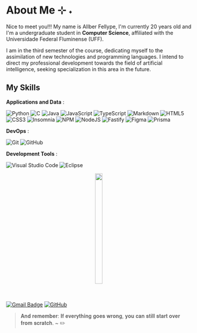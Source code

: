 

# About Me ⊹ ˖
Nice to meet you!!!
 My name is Allber Fellype, I'm currently 20 years old and I'm a undergraduate student in **Computer Science**, affiliated with the Universidade Federal Fluminense (UFF).

  I am in the third semester of the course, dedicating myself to the assimilation of new technologies and programming languages. I intend to direct my professional development towards the field of artificial intelligence, seeking specialization in this area in the future.


## My Skills
**Applications and Data** :

![Python](https://img.shields.io/badge/python-3670A0?style=for-the-badge&logo=python&logoColor=FFD700&color=A020F0)
![C](https://img.shields.io/badge/-C-333333?style=for-the-badge&logo=c&logoColor=00599C&color=4f42b5)
![Java](https://img.shields.io/badge/java-%23ED8B00.svg?style=for-the-badge&logo=openjdk&logoColor=white)
![JavaScript](https://img.shields.io/badge/JavaScript-F7DF1E?style=for-the-badge&logo=javascript&logoColor=black)
![TypeScript](https://img.shields.io/badge/typescript-%23007ACC.svg?style=for-the-badge&logo=typescript&logoColor=white)
![Markdown](https://img.shields.io/badge/markdown-%23000000.svg?style=for-the-badge&logo=markdown&logoColor=white)
![HTML5](https://img.shields.io/badge/html5-%23E34F26.svg?style=for-the-badge&logo=html5&logoColor=white)
![CSS3](https://img.shields.io/badge/css3-%231572B6.svg?style=for-the-badge&logo=css3&logoColor=white)
![Insomnia](https://img.shields.io/badge/Insomnia-black?style=for-the-badge&logo=insomnia&logoColor=5849BE)
![NPM](https://img.shields.io/badge/NPM-%23CB3837.svg?style=for-the-badge&logo=npm&logoColor=white)
![NodeJS](https://img.shields.io/badge/node.js-6DA55F?style=for-the-badge&logo=node.js&logoColor=white)
![Fastify](https://img.shields.io/badge/fastify-%23000000.svg?style=for-the-badge&logo=fastify&logoColor=white)
![Figma](https://img.shields.io/badge/figma-%23F24E1E.svg?style=for-the-badge&logo=figma&logoColor=white)
![Prisma](https://img.shields.io/badge/Prisma-3982CE?style=for-the-badge&logo=Prisma&logoColor=white)

**DevOps** :

![Git](https://img.shields.io/badge/Git-F05032?style=for-the-badge&logo=git&logoColor=white)
![GitHub](https://img.shields.io/badge/GitHub-181717?style=for-the-badge&logo=github&logoColor=white)

**Development Tools** :

![Visual Studio Code](https://img.shields.io/badge/VS%20Code-007ACC?style=for-the-badge&logo=visual-studio-code&logoColor=white)
![Eclipse](https://img.shields.io/badge/Eclipse-FE7A16.svg?style=for-the-badge&logo=Eclipse&logoColor=white)
<br/>

<div style="display:flex; width:100%; justify-content:center;">
  <a href="https://github.com/JamesStewart-314/" title="Allber's profile">
    <img height="300px" width="100%" href="google.com" align="center" src="https://github-readme-stats.vercel.app/api/top-langs/?username=JamesStewart-314&layout=compact&langs_count=7&theme=chartreuse-dark"/>
  </a>
</div>
<br></br>

[![Gmail Badge](https://img.shields.io/badge/-allber010324@gmail.com-006bed?style=flat-square&logo=Gmail&logoColor=white&link=mailto:allber010324@gmail.com)](mailto:allber010324@gmail.com)
[![GitHub](https://img.shields.io/github/followers/JamesStewart-314?label=follow&style=social)](https://github.com/JamesStewart-314)

> 𝐀𝐧𝐝 𝐫𝐞𝐦𝐞𝐦𝐛𝐞𝐫: 𝐈𝐟 𝐞𝐯𝐞𝐫𝐲𝐭𝐡𝐢𝐧𝐠 𝐠𝐨𝐞𝐬 𝐰𝐫𝐨𝐧𝐠, 𝐲𝐨𝐮 𝐜𝐚𝐧 𝐬𝐭𝐢𝐥𝐥 𝐬𝐭𝐚𝐫𝐭 𝐨𝐯𝐞𝐫 𝐟𝐫𝐨𝐦 𝐬𝐜𝐫𝐚𝐭𝐜𝐡. ~ ✏️
